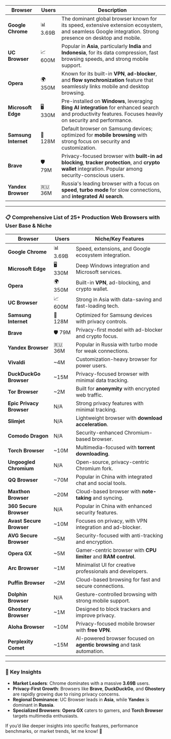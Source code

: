 | Browser             | Users       | Description |
|---------------------|-------------|--------------|
| **Google Chrome**    | 📊 3.69B    | The dominant global browser known for its speed, extensive extension ecosystem, and seamless Google integration. Strong presence on desktop and mobile. |
| **UC Browser**       | 📈 600M     | Popular in **Asia**, particularly **India** and **Indonesia**, for its data compression, fast browsing speeds, and strong mobile support. |
| **Opera**            | 🌍 350M     | Known for its built-in **VPN**, **ad-blocker**, and **flow synchronization** feature that seamlessly links mobile and desktop browsing. |
| **Microsoft Edge**   | 🖥 330M     | Pre-installed on **Windows**, leveraging **Bing AI integration** for enhanced search and productivity features. Focuses heavily on security and performance. |
| **Samsung Internet** | 📱 128M     | Default browser on Samsung devices; optimized for **mobile browsing** with strong focus on security and customization. |
| **Brave**            | 🛡 79M      | Privacy-focused browser with **built-in ad blocking**, **tracker protection**, and **crypto wallet** integration. Popular among security-conscious users. |
| **Yandex Browser**   | 🇷🇺 36M      | Russia's leading browser with a focus on **speed**, **turbo mode** for slow connections, and **integrated AI search**. |

---

### 📋 **Comprehensive List of 25+ Production Web Browsers with User Base & Niche**
| Browser               | Users       | Niche/Key Features |
|-----------------------|-------------|---------------------|
| **Google Chrome**      | 📊 3.69B    | Speed, extensions, and Google ecosystem integration. |
| **Microsoft Edge**     | 🖥 330M     | Deep Windows integration and Microsoft services. |
| **Opera**              | 🌍 350M     | Built-in **VPN**, ad-blocking, and crypto wallet. |
| **UC Browser**         | 📈 600M     | Strong in Asia with data-saving and fast-loading tech. |
| **Samsung Internet**   | 📱 128M     | Optimized for Samsung devices with privacy controls. |
| **Brave**              | 🛡 79M      | Privacy-first model with ad-blocker and crypto focus. |
| **Yandex Browser**     | 🇷🇺 36M      | Popular in Russia with turbo mode for weak connections. |
| **Vivaldi**            | ~4M         | Customization-heavy browser for power users. |
| **DuckDuckGo Browser** | ~15M        | Privacy-focused browser with minimal data tracking. |
| **Tor Browser**        | ~2M         | Built for **anonymity** with encrypted web traffic. |
| **Epic Privacy Browser**| N/A        | Strong privacy features with minimal tracking. |
| **Slimjet**            | N/A         | Lightweight browser with **download acceleration**. |
| **Comodo Dragon**      | N/A         | Security-enhanced Chromium-based browser. |
| **Torch Browser**      | ~10M        | Multimedia-focused with **torrent downloading**. |
| **Ungoogled Chromium** | N/A         | Open-source, privacy-centric Chromium fork. |
| **QQ Browser**         | ~70M        | Popular in China with integrated chat and social tools. |
| **Maxthon Browser**    | ~20M        | Cloud-based browser with **note-taking** and syncing. |
| **360 Secure Browser** | N/A         | Popular in China with enhanced security features. |
| **Avast Secure Browser** | ~10M      | Focuses on privacy, with VPN integration and ad-blocker. |
| **AVG Secure Browser** | ~5M         | Security-focused with anti-tracking and encryption. |
| **Opera GX**           | ~5M         | Gamer-centric browser with **CPU limiter** and **RAM control**. |
| **Arc Browser**        | ~1M         | Minimalist UI for creative professionals and developers. |
| **Puffin Browser**     | ~2M         | Cloud-based browsing for fast and secure connections. |
| **Dolphin Browser**    | N/A         | Gesture-controlled browsing with strong mobile support. |
| **Ghostery Browser**   | ~1M         | Designed to block trackers and improve privacy. |
| **Aloha Browser**      | ~10M        | Privacy-focused mobile browser with **free VPN**. |
| **Perplexity Comet**   | ~15M        | AI-powered browser focused on **agentic browsing** and task automation. |

---

### 🔮 **Key Insights**
- **Market Leaders**: Chrome dominates with a massive **3.69B** users.
- **Privacy-First Growth**: Browsers like **Brave**, **DuckDuckGo**, and **Ghostery** are rapidly growing due to rising privacy concerns.
- **Regional Dominance**: UC Browser leads in **Asia**, while **Yandex** is dominant in **Russia**.
- **Specialized Browsers**: **Opera GX** caters to gamers, and **Torch Browser** targets multimedia enthusiasts.

If you’d like deeper insights into specific features, performance benchmarks, or market trends, let me know! 🚀
